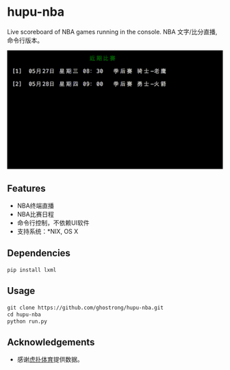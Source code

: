 # hupu-nba
Live scoreboard of NBA games running in the console. NBA 文字/比分直播,命令行版本。

![HUPU-NBA](hupunba.gif)

## Features

* NBA终端直播
* NBA比赛日程
* 命令行控制，不依赖UI软件
* 支持系统：*NIX, OS X

## Dependencies

    pip install lxml

## Usage

    git clone https://github.com/ghostrong/hupu-nba.git
    cd hupu-nba
    python run.py


## Acknowledgements

* 感谢[虎扑体育](http://www.hupu.com/)提供数据。

